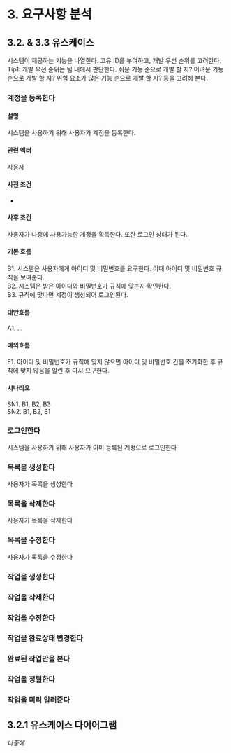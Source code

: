 # 3. 요구사항 분석

## 3.2. & 3.3 유스케이스
시스템이 제공하는 기능을 나열한다. 고유 ID를 부여하고, 개발 우선 순위를 고려한다.
Tip1: 개발 우선 순위는 팀 내에서 판단한다. 쉬운 기능 순으로 개발 할 지? 어려운 기능 순으로 개발 할 지? 위험 요소가 많은 기능 순으로 개발 할 지? 등을 고려해 본다.

### 계정을 등록한다
#### 설명
시스템을 사용하기 위해 사용자가 계정을 등록한다.
#### 관련 액터
사용자
#### 사전 조건
-
#### 사후 조건
사용자가 나중에 사용가능한 계정을 획득한다. 또한 로그인 상태가 된다.
#### 기본 흐름
B1. 시스템은 사용자에게 아이디 및 비밀번호를 요구한다. 이때 아이디 및 비밀번호 규칙을 보여준다. \
B2. 시스템은 받은 아이디와 비밀번호가 규칙에 맞는지 확인한다. \
B3. 규칙에 맞다면 계정이 생성되어 로그인된다.
#### 대안흐름
A1. ...
#### 예외흐름
E1. 아이디 및 비밀번호가 규칙에 맞지 않으면 아이디 및 비밀번호 칸을 초기화한 후 규칙에 맞지 않음을 알린 후 다시 요구한다.
#### 시나리오
SN1. B1, B2, B3 \
SN2. B1, B2, E1

### 로그인한다
시스템을 사용하기 위해 사용자가 이미 등록된 계정으로 로그인한다

### 목록을 생성한다
사용자가 목록을 생성한다

### 목록을 삭제한다
사용자가 목록을 삭제한다

### 목록을 수정한다
사용자가 목록을 수정한다

### 작업을 생성한다

### 작업을 삭제한다

### 작업을 수정한다

### 작업을 완료상태 변경한다

### 완료된 작업만을 본다

### 작업을 정렬한다

### 작업을 미리 알려준다

## 3.2.1 유스케이스 다이어그램
*나중에*
